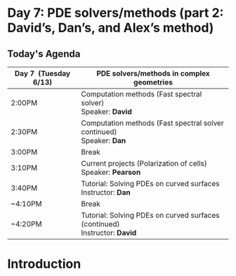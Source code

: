 # Day 7: PDE solvers/methods (part 2: David’s, Dan’s, and Alex’s method) 

## Today's Agenda

| **Day 7  (Tuesday 6/13)** | **PDE solvers/methods in complex geometries**|
| --- | --- |
| 2:00PM | Computation methods (Fast spectral solver) <br />  Speaker: **David** | 
| 2:30PM | Computation methods (Fast spectral solver continued) <br />  Speaker: **Dan** |
| 3:00PM | Break |
| 3:10PM | Current projects (Polarization of cells) <br /> Speaker: **Pearson**|
| 3:40PM | Tutorial: Solving PDEs on curved surfaces<br /> Instructor: **Dan**|
| ~4:10PM | Break|
| ~4:20PM | Tutorial: Solving PDEs on curved surfaces (continued) <br /> Instructor: **David**|



# Introduction


